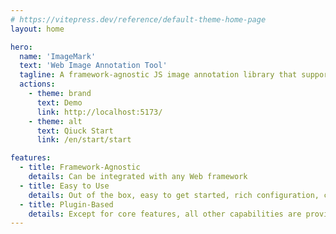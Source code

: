 ```yaml
---
# https://vitepress.dev/reference/default-theme-home-page
layout: home

hero:
  name: 'ImageMark'
  text: 'Web Image Annotation Tool'
  tagline: A framework-agnostic JS image annotation library that supports multiple annotation methods, including rectangles, circles, polygons, lines, images, and Path.
  actions:
    - theme: brand
      text: Demo
      link: http://localhost:5173/
    - theme: alt
      text: Qiuck Start
      link: /en/start/start

features:
  - title: Framework-Agnostic
    details: Can be integrated with any Web framework
  - title: Easy to Use
    details: Out of the box, easy to get started, rich configuration, clear documentation.
  - title: Plugin-Based
    details: Except for core features, all other capabilities are provided as plugins, allowing you to choose only what you need and reduce unnecessary code.
---
```

